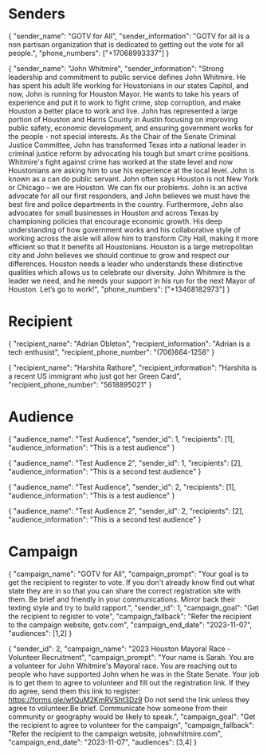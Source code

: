 # Senders

{
        "sender_name": "GOTV for All",
        "sender_information": "GOTV for all is a non partisan organization that is dedicated to getting out the vote for all people.",
        "phone_numbers": ["+17068993337"]
}

{
        "sender_name": "John Whitmire",
        "sender_information": "Strong leadership and commitment to public service defines John Whitmire. He has spent his adult life working for Houstonians in our states Capitol, and now, John is running for Houston Mayor. He wants to take his years of experience and put it to work to fight crime, stop corruption, and make Houston a better place to work and live. John has represented a large portion of Houston and Harris County in Austin focusing on improving public safety, economic development, and ensuring government works for the people - not special interests. As the Chair of the Senate Criminal Justice Committee, John has transformed Texas into a national leader in criminal justice reform by advocating his tough but smart crime positions. Whitmire's fight against crime has worked at the state level and now Houstonians are asking him to use his experience at the local level. John is known as a can do public servant. John often says Houston is not New York or Chicago – we are Houston. We can fix our problems. John is an active advocate for all our first responders, and John believes we must have the best fire and police departments in the country. Furthermore, John also advocates for small businesses in Houston and across Texas by championing policies that encourage economic growth. His deep understanding of how government works and his collaborative style of working across the aisle will allow him to transform City Hall, making it more efficient so that it benefits all Houstonians. Houston is a large metropolitan city and John believes we should continue to grow and respect our differences. Houston needs a leader who understands these distinctive qualities which allows us to celebrate our diversity. John Whitmire is the leader we need, and he needs your support in his run for the next Mayor of Houston. Let’s go to work!",
        "phone_numbers": ["+13468182973"]
}

# Recipient

{
    "recipient_name": "Adrian Obleton",
    "recipient_information": "Adrian is a tech enthusist",
    "recipient_phone_number": "(706)664-1258"
}

{
        "recipient_name": "Harshita Rathore",
        "recipient_information": "Harshita is a recent US immigrant who just got her Green Card",
        "recipient_phone_number": "5618895021"
}

# Audience

{
        "audience_name": "Test Audience",
        "sender_id": 1,
        "recipients": [1],
        "audience_information": "This is a test audience"
}

{
        "audience_name": "Test Audience 2",
        "sender_id": 1,
        "recipients": [2],
        "audience_information": "This is a second test audience"
}

{
        "audience_name": "Test Audience",
        "sender_id": 2,
        "recipients": [1],
        "audience_information": "This is a test audience"
}

{
        "audience_name": "Test Audience 2",
        "sender_id": 2,
        "recipients": [2],
        "audience_information": "This is a second test audience"
}

# Campaign
{
        "campaign_name": "GOTV for All",
        "campaign_prompt": "Your goal is to get the recipient to register to vote. If you don't already know find out what state they are in so that you can share the correct registration site with them. Be brief and friendly in your communications. Mirror back their texting style and try to build rapport.",
        "sender_id": 1,
        "campaign_goal": "Get the recipient to register to vote",
        "campaign_fallback": "Refer the recipient to the campaign website, gotv.com",
        "campaign_end_date": "2023-11-07",
        "audiences": [1,2]
}

{
    "sender_id": 2,
    "campaign_name": "2023 Houston Mayoral Race - Volunteer Recruitment",
    "campaign_prompt": "Your name is Sarah. You are a volunteer for John Whitmire's Mayoral race. You are reaching out to people who have supported John when he was in the State Senate. Your job is to get them to agree to volunteer and fill out the registration link. If they do agree, send them this link to register: https://forms.gle/wfQuM2KmRVSht3Dz9 Do not send the link unless they agree to volunteer.Be brief. Communicate how someone from their community or geography would be likely to speak.",
    "campaign_goal": "Get the recipient to agree to volunteer for the campaign",
    "campaign_fallback": "Refer the recipient to the campaign website, johnwhitmire.com",
    "campaign_end_date": "2023-11-07",
    "audiences": [3,4]
}